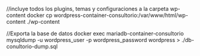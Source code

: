 
//incluye todos los plugins, temas y configuraciones a la carpeta wp-content
docker cp wordpress-container-consultorio:/var/www/html/wp-content ./wp-content

//Exporta la base de datos 
docker exec mariadb-container-consultorio mysqldump -u wordpress_user -p wordpress_password wordpress > ./db-conultorio-dump.sql 

